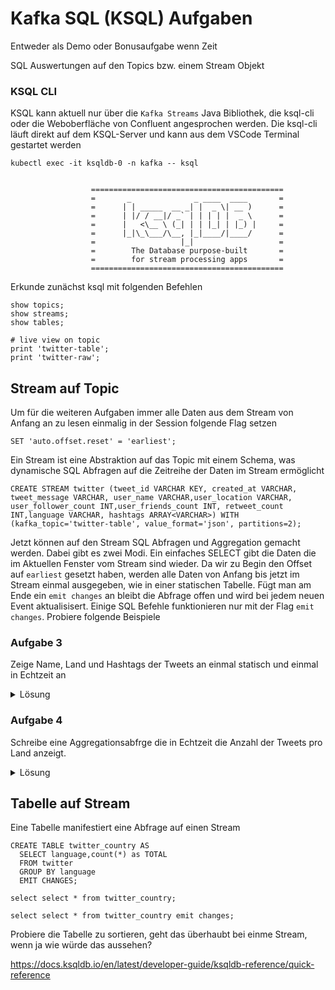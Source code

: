 # Kafka SQL (KSQL) Aufgaben

Entweder als Demo oder Bonusaufgabe wenn Zeit

SQL Auswertungen auf den Topics bzw. einem Stream Objekt

### KSQL CLI

KSQL kann aktuell nur über die `Kafka Streams` Java Bibliothek, die ksql-cli oder die Weboberfläche von Confluent angesprochen werden.
Die ksql-cli läuft direkt auf dem KSQL-Server und kann aus dem VSCode Terminal gestartet werden

```
kubectl exec -it ksqldb-0 -n kafka -- ksql


                  ===========================================
                  =       _              _ ____  ____       =
                  =      | | _____  __ _| |  _ \| __ )      =
                  =      | |/ / __|/ _` | | | | |  _ \      =
                  =      |   <\__ \ (_| | | |_| | |_) |     =
                  =      |_|\_\___/\__, |_|____/|____/      =
                  =                   |_|                   =
                  =        The Database purpose-built       =
                  =        for stream processing apps       =
                  ===========================================

```

Erkunde zunächst ksql mit folgenden Befehlen

```
show topics;
show streams;
show tables;

# live view on topic
print 'twitter-table';
print 'twitter-raw';
```

## Stream auf Topic

Um für die weiteren Aufgaben immer alle Daten aus dem Stream von Anfang an zu lesen einmalig in der Session folgende Flag setzen

```
SET 'auto.offset.reset' = 'earliest';
```

Ein Stream ist eine Abstraktion auf das Topic mit einem Schema, was dynamische SQL Abfragen auf die Zeitreihe der Daten im Stream ermöglicht

```
CREATE STREAM twitter (tweet_id VARCHAR KEY, created_at VARCHAR, tweet_message VARCHAR, user_name VARCHAR,user_location VARCHAR, user_follower_count INT,user_friends_count INT, retweet_count INT,language VARCHAR, hashtags ARRAY<VARCHAR>) WITH (kafka_topic='twitter-table', value_format='json', partitions=2);
```

Jetzt können auf den Stream SQL Abfragen und Aggregation gemacht werden. Dabei gibt es zwei Modi. Ein einfaches SELECT gibt die Daten die im Aktuellen Fenster vom Stream sind wieder. Da wir zu Begin den Offset auf `earliest` gesetzt haben, werden alle Daten von Anfang bis jetzt im Stream einmal ausgegeben, wie in einer statischen Tabelle. Fügt man am Ende ein `emit changes` an bleibt die Abfrage offen und wird bei jedem neuen Event aktualisisert. Einige SQL Befehle funktionieren nur mit der Flag `emit changes`.
Probiere folgende Beispiele

### Aufgabe 3

Zeige Name, Land und Hashtags der Tweets an einmal statisch und einmal in Echtzeit an

<details>
<summary>Lösung</summary>
<p>

```
select user_name, user_location, hashtags from twitter;

select user_name, user_location, hashtags from twitter emit changes;
```

</details>
</p>

### Aufgabe 4

Schreibe eine Aggregationsabfrge die in Echtzeit die Anzahl der Tweets pro Land anzeigt.

<details>
<summary>Lösung</summary>
<p>

```
select language,count(*) as total from twitter group by language emit changes;
```

</details>
</p>

## Tabelle auf Stream

Eine Tabelle manifestiert eine Abfrage auf einen Stream

```
CREATE TABLE twitter_country AS
  SELECT language,count(*) as TOTAL
  FROM twitter
  GROUP BY language
  EMIT CHANGES;
```

```
select select * from twitter_country;

select select * from twitter_country emit changes;
```

Probiere die Tabelle zu sortieren, geht das überhaubt bei einme Stream, wenn ja wie würde das aussehen?

https://docs.ksqldb.io/en/latest/developer-guide/ksqldb-reference/quick-reference
